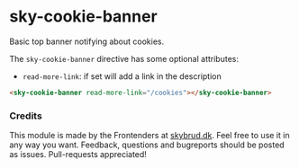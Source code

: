 # sky-cookie-banner

Basic top banner notifying about cookies.

The `sky-cookie-banner` directive has some optional attributes:
- `read-more-link`: if set will add a link in the description

```html
<sky-cookie-banner read-more-link="/cookies"></sky-cookie-banner>
```

### Credits

This module is made by the Frontenders at [skybrud.dk](http://www.skybrud.dk/). Feel free to use it in any way you want. Feedback, questions and bugreports should be posted as issues. Pull-requests appreciated!
